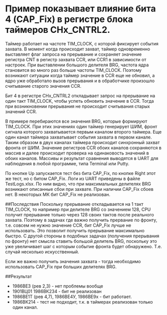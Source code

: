 ﻿# Пример показывает влияние бита 4 (CAP_Fix) в регистре блока таймеров CHx_CNTRL2.

Таймер работает на частоте TIM_CLOCK, с которой фиксирует события захвата. В момент когда происходит захват, таймер одновременно выставляет флаг запроса на прерывание и сохраняет значение регистра CNT в регистр захвата CCR, или CCR1 в зависимости от настроек. При выставлении большого делителя BRG, частота ядра становится во много раз больше частоты TIM_CLOCK. Поэтому возникают ситуации когда таймер значение в CCR еще не обновил, а ядро уже обработало вызов прерывания и в обработчике произошло считывание старого значения CCR.

Бит 4 в регистре CHx_CNTRL2 откладывает запрос на прерывание на один такт TIM_CLOCK, чтобы успеть обновить значение в CCR. Тогда при возникновении прерывания не происходит считывания старых значений CCR.

В примере перебираются все значения BRG, которые формируют TIM_CLOCK. При этих значениях один таймер генерирует ШИМ, фронт сигнала которого захватывается первым каналом второго таймера. Еще один канал таймера захватывает события захвата в первом канале. Таким образом в двух каналах таймера происходит синхронный захват фронта от ШИМ. Значение регистров CCR обоих каналов сохраняются в массив и далее происходит проверка на одинаковость значений в обоих каналов. Массивы и результат сравнения выводятся в UART для наблюдения в любой программе, типа Terminal или Putty.

По кнопке Up запускается тест без бита CAP_Fix, по кнопке Right этот же тест, но с битом CAP_Fix. Логи из UART приведены в файле TestLogs.xlsx. По ним видно, что при максимальных делителях BRG возникают описанные сбои при захвате. При наличии CAP_Fix сбоев нет. В некоторых МК бит CAP_Fix не реализован.

##Последствия
Поскольку прерывание откладывается на 1 такт TIM_CLOCK, то например при делителе BRG со значением 128, CPU получит прерывание только через 128 своих тактов после реального захвата. Поэтому в задачах где важно получить прервание по фронту, т.е. совсем не нужно значение CCR, бит CAP_Fix лучше не использовать. Это позволит получить прерывание максимально быстро. С другой стороны в подобных задачах (получения прерывания по фронту) нет смысла ставить большой делитель BRG, поскольку это уже увеличивает шаг с которым событие фронта будет обнаружено. Т.е. случай несколько искусственный.

Если же важно получить значения захвата - тогда необходимо использовать CAP_Fix при больших делителях BRG.

##Результат
  * 1986ВЕ3 (рев 2,3) - нет проблемы вообще
  * 1901ВЦ01 1986ВК234 - бит не реализован
  * 1986ВЕ1Т (рев 4,7), 1986ВЕ4У, 1986ВЕ9х - бит работает.
  * 1986ВК214 - тест не подходит, т.к. в таймерах реализован только один канал.
